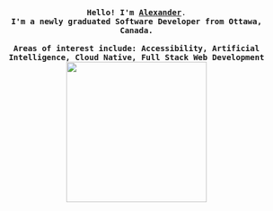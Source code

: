 <p align="center">
  <br>
  <br>
  <br>
  <samp><b>Hello! I'm <a href="https://alexbhasin.ca">Alexander</a></b>.<br><b>I'm a newly graduated Software Developer from Ottawa, Canada.</b><br><br><b>Areas of interest include: Accessibility, Artificial Intelligence, Cloud Native, Full Stack Web Development</b></samp>
  <img src="https://i.pinimg.com/originals/6a/9e/52/6a9e52fabde1b32ebdb1bb497739d8b6.gif" width="250" />
</p>
